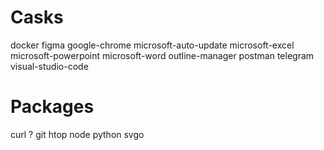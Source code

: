 # Casks

docker
figma
google-chrome
microsoft-auto-update
microsoft-excel
microsoft-powerpoint
microsoft-word
outline-manager
postman
telegram
visual-studio-code

# Packages

curl ?
git
htop
node
python
svgo
